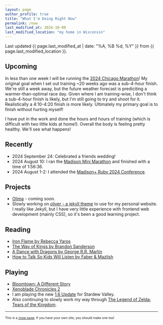 ```yaml
---
layout: page
author_profile: true
title: "What I'm Doing Right Now"
permalink: /now
last_modified_at: 2024-10-09
last_modified_location: "my home in Wisconsin"
---
```


Last updated {{ page.last_modified_at | date: "%A, %B %d, %Y" }} from {{ page.last_modified_location }}.

## Upcoming

In less than one week I will be running the [2024 Chicago Marathon](https://www.chicagomarathon.com/)!
My original goal when I set out training ~20 weeks ago was a sub-4-hour finish.
We're still a week away, but the future weather forecast is prediciting a warmer-than-optimal race day.
Given where I am training-wise, I don't think a sub-4-hour finish is likely, but I'm still going to try and shoot for it.
Realistically a 4:10-4:20 finish is more likely.
Ultimately my primary goal is to finish without hurting myself!

I have put in the work and done the hours and hours of training (which is difficult with two little kids at home!).
Overall the body is feeling pretty healthy.
We'll see what happens!

## Recently

- 2024 September 24: Celebrated a friends wedding!
- 2024 August 10: I ran the [Madison Mini Marathon](https://madisonminimarathon.com/) and finished with a time of 1:56:36.
- 2024 August 1-2: I attended the [Madison+ Ruby 2024 Conference](https://www.madisonruby.com/).

## Projects

- [Olima](https://olimahq.com) - coming soon.
- Slowly working on [oliver - a jekyll theme](https://github.com/dcchambers/oliver) to use for my personal website.
  I really like Jekyll, but I have very little experience with frontend web development (mainly CSS), so it's been a good learning project.

## Reading

- [Iron Flame by Rebecca Yaros](https://www.goodreads.com/book/show/90202302-iron-flame)
- [The Way of Kings by Brandon Sanderson](https://www.goodreads.com/book/show/7235533-the-way-of-kings)
- [A Dance with Dragons by George R.R. Martin](https://www.goodreads.com/book/show/13422727-a-dance-with-dragons)
- [How to Talk So Kids Will Listen by Faber & Mazlish](https://www.goodreads.com/book/show/769016.How_to_Talk_So_Kids_Will_Listen_Listen_So_Kids_Will_Talk)

## Playing

- [Bloomtown: A Different Story](https://store.steampowered.com/app/2445990/Bloomtown_A_Different_Story/)
- [Xenoblade Chronicles 2](ttps://www.nintendo.com/us/store/products/xenoblade-chronicles-2-switch/)
- I am playing the new [1.6 Update](https://www.stardewvalley.net/stardew-valley-1-6-update-full-changelog/) for Stardew Valley.
- Also continuing to slowly work my way through [The Legend of Zelda: Tears of the Kingdom](https://zelda.nintendo.com/tears-of-the-kingdom/).

---

<p style="font-size: 0.75em">
This is a <a href="https://nownownow.com/about">/now page</a>. If you have your own site, you should make one too!
</p>
